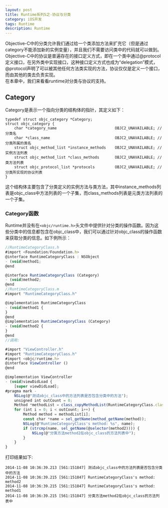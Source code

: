 ```yaml
---
layout: post
title: Runtime系列5之-协议与分类
category: iOS开发
tags: Runtime
description: Runtime
--- 
```


Objective-C中的分类允许我们通过给一个类添加方法来扩充它（但是通过category不能添加新的实例变量），并且我们不需要访问类中的代码就可以做到。      
Objective-C中的协议是普遍存在的接口定义方式，即在一个类中通过@protocol定义接口，在另外类中实现接口，这种接口定义方式也成为“delegation”模式，@protocol声明了可以被其他任何方法类实现的方法，协议仅仅是定义一个接口，而由其他的类去负责实现。  
在本章中，我们来看看runtime对分类与协议的支持。

## Category

Category是表示一个指向分类的结构体的指针，其定义如下：

```
typedef struct objc_category *Category;
struct objc_category {
    char *category_name                          OBJC2_UNAVAILABLE;	// 分类名
    char *class_name                             OBJC2_UNAVAILABLE;	// 分类所属的类名
    struct objc_method_list *instance_methods    OBJC2_UNAVAILABLE;	// 实例方法列表
    struct objc_method_list *class_methods       OBJC2_UNAVAILABLE;	// 类方法列表
    struct objc_protocol_list *protocols         OBJC2_UNAVAILABLE;	// 分类所实现的协议列表
}
```
这个结构体主要包含了分类定义的实例方法与类方法，其中instance_methods列表是objc_class中方法列表的一个子集，而class_methods列表是元类方法列表的一个子集。

### Category函数  

Runtime并没有在`<objc/runtime.h>`头文件中提供针对分类的操作函数。因为这些分类中的信息都包含在objc_class中，我们可以通过针对objc_class的操作函数来获取分类的信息。如下例所示：

```javascript
//RuntimeCategoryClass.h
#import <Foundation/Foundation.h>
@interface RuntimeCategoryClass : NSObject
- (void)method1;
@end

@interface RuntimeCategoryClass (Category)
- (void)method2;
@end
//RuntimeCategoryClass.m
#import "RuntimeCategoryClass.h"

@implementation RuntimeCategoryClass
- (void)method1 {
}
@end
@implementation RuntimeCategoryClass (Category)
- (void)method2 {
}
@end
//调用:

#import "ViewController.h"
#import "RuntimeCategoryClass.h"
#import <objc/runtime.h>
@interface ViewController ()
@end

@implementation ViewController
- (void)viewDidLoad {
    [super viewDidLoad];
#pragma mark -
    NSLog(@"测试objc_class中的方法列表是否包含分类中的方法");
    unsigned int outCount = 0;
    Method *methodList = class_copyMethodList(RuntimeCategoryClass.class, &outCount);
    for (int i = 0; i < outCount; i++) {
        Method method = methodList[i];
        const char *name = sel_getName(method_getName(method));
        NSLog(@"RuntimeCategoryClass's method: %s", name);
        if (strcmp(name, sel_getName(@selector(method2)))) {
            NSLog(@"分类方法method2在objc_class的方法列表中");
        }
    }
}
```
打印结果如下:

```
2014-11-08 10:36:39.213 [561:151847] 测试objc_class中的方法列表是否包含分类中的方法
2014-11-08 10:36:39.215 [561:151847] RuntimeCategoryClass's method: method2
2014-11-08 10:36:39.215 [561:151847] RuntimeCategoryClass's method: method1
2014-11-08 10:36:39.215 [561:151847] 分类方法method2在objc_class的方法列表中
```



